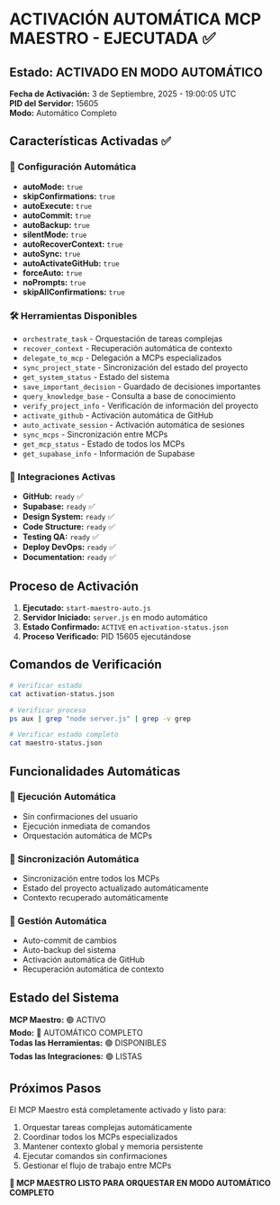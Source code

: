 # ACTIVACIÓN AUTOMÁTICA MCP MAESTRO - EJECUTADA ✅

## Estado: ACTIVADO EN MODO AUTOMÁTICO

**Fecha de Activación:** 3 de Septiembre, 2025 - 19:00:05 UTC  
**PID del Servidor:** 15605  
**Modo:** Automático Completo  

## Características Activadas ✅

### 🔧 Configuración Automática
- **autoMode:** `true`
- **skipConfirmations:** `true`
- **autoExecute:** `true`
- **autoCommit:** `true`
- **autoBackup:** `true`
- **silentMode:** `true`
- **autoRecoverContext:** `true`
- **autoSync:** `true`
- **autoActivateGitHub:** `true`
- **forceAuto:** `true`
- **noPrompts:** `true`
- **skipAllConfirmations:** `true`

### 🛠️ Herramientas Disponibles
- `orchestrate_task` - Orquestación de tareas complejas
- `recover_context` - Recuperación automática de contexto
- `delegate_to_mcp` - Delegación a MCPs especializados
- `sync_project_state` - Sincronización del estado del proyecto
- `get_system_status` - Estado del sistema
- `save_important_decision` - Guardado de decisiones importantes
- `query_knowledge_base` - Consulta a base de conocimiento
- `verify_project_info` - Verificación de información del proyecto
- `activate_github` - Activación automática de GitHub
- `auto_activate_session` - Activación automática de sesiones
- `sync_mcps` - Sincronización entre MCPs
- `get_mcp_status` - Estado de todos los MCPs
- `get_supabase_info` - Información de Supabase

### 🔗 Integraciones Activas
- **GitHub:** `ready` ✅
- **Supabase:** `ready` ✅
- **Design System:** `ready` ✅
- **Code Structure:** `ready` ✅
- **Testing QA:** `ready` ✅
- **Deploy DevOps:** `ready` ✅
- **Documentation:** `ready` ✅

## Proceso de Activación

1. **Ejecutado:** `start-maestro-auto.js`
2. **Servidor Iniciado:** `server.js` en modo automático
3. **Estado Confirmado:** `ACTIVE` en `activation-status.json`
4. **Proceso Verificado:** PID 15605 ejecutándose

## Comandos de Verificación

```bash
# Verificar estado
cat activation-status.json

# Verificar proceso
ps aux | grep "node server.js" | grep -v grep

# Verificar estado completo
cat maestro-status.json
```

## Funcionalidades Automáticas

### 🚀 Ejecución Automática
- Sin confirmaciones del usuario
- Ejecución inmediata de comandos
- Orquestación automática de MCPs

### 🔄 Sincronización Automática
- Sincronización entre todos los MCPs
- Estado del proyecto actualizado automáticamente
- Contexto recuperado automáticamente

### 📝 Gestión Automática
- Auto-commit de cambios
- Auto-backup del sistema
- Activación automática de GitHub
- Recuperación automática de contexto

## Estado del Sistema

**MCP Maestro:** 🟢 ACTIVO  
**Modo:** 🎯 AUTOMÁTICO COMPLETO  
**Todas las Herramientas:** 🟢 DISPONIBLES  
**Todas las Integraciones:** 🟢 LISTAS  

## Próximos Pasos

El MCP Maestro está completamente activado y listo para:
1. Orquestar tareas complejas automáticamente
2. Coordinar todos los MCPs especializados
3. Mantener contexto global y memoria persistente
4. Ejecutar comandos sin confirmaciones
5. Gestionar el flujo de trabajo entre MCPs

**🎯 MCP MAESTRO LISTO PARA ORQUESTAR EN MODO AUTOMÁTICO COMPLETO**
